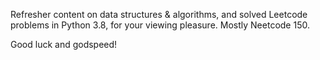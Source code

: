 Refresher content on data structures & algorithms, and solved Leetcode problems in Python 3.8, for your viewing pleasure. Mostly Neetcode 150.

Good luck and godspeed!

